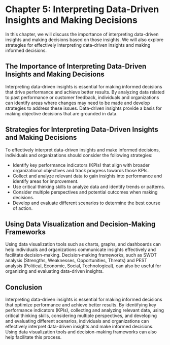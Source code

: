 Chapter 5: Interpreting Data-Driven Insights and Making Decisions
=================================================================

In this chapter, we will discuss the importance of interpreting data-driven insights and making decisions based on those insights. We will also explore strategies for effectively interpreting data-driven insights and making informed decisions.

The Importance of Interpreting Data-Driven Insights and Making Decisions
------------------------------------------------------------------------

Interpreting data-driven insights is essential for making informed decisions that drive performance and achieve better results. By analyzing data related to past performance or customer feedback, individuals and organizations can identify areas where changes may need to be made and develop strategies to address these issues. Data-driven insights provide a basis for making objective decisions that are grounded in data.

Strategies for Interpreting Data-Driven Insights and Making Decisions
---------------------------------------------------------------------

To effectively interpret data-driven insights and make informed decisions, individuals and organizations should consider the following strategies:

* Identify key performance indicators (KPIs) that align with broader organizational objectives and track progress towards those KPIs.
* Collect and analyze relevant data to gain insights into performance and identify areas for improvement.
* Use critical thinking skills to analyze data and identify trends or patterns.
* Consider multiple perspectives and potential outcomes when making decisions.
* Develop and evaluate different scenarios to determine the best course of action.

Using Data Visualization and Decision-Making Frameworks
-------------------------------------------------------

Using data visualization tools such as charts, graphs, and dashboards can help individuals and organizations communicate insights effectively and facilitate decision-making. Decision-making frameworks, such as SWOT analysis (Strengths, Weaknesses, Opportunities, Threats) and PEST analysis (Political, Economic, Social, Technological), can also be useful for organizing and evaluating data-driven insights.

Conclusion
----------

Interpreting data-driven insights is essential for making informed decisions that optimize performance and achieve better results. By identifying key performance indicators (KPIs), collecting and analyzing relevant data, using critical thinking skills, considering multiple perspectives, and developing and evaluating different scenarios, individuals and organizations can effectively interpret data-driven insights and make informed decisions. Using data visualization tools and decision-making frameworks can also help facilitate this process.

